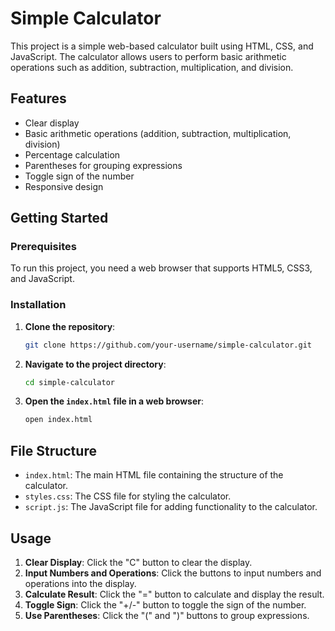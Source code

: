 # Simple Calculator

This project is a simple web-based calculator built using HTML, CSS, and JavaScript. The calculator allows users to perform basic arithmetic operations such as addition, subtraction, multiplication, and division.

## Features

- Clear display
- Basic arithmetic operations (addition, subtraction, multiplication, division)
- Percentage calculation
- Parentheses for grouping expressions
- Toggle sign of the number
- Responsive design

## Getting Started

### Prerequisites

To run this project, you need a web browser that supports HTML5, CSS3, and JavaScript.

### Installation

1. **Clone the repository**:
   ```bash
   git clone https://github.com/your-username/simple-calculator.git
   ```

2. **Navigate to the project directory**:
   ```bash
   cd simple-calculator
   ```

3. **Open the `index.html` file in a web browser**:
   ```bash
   open index.html
   ```

## File Structure

- `index.html`: The main HTML file containing the structure of the calculator.
- `styles.css`: The CSS file for styling the calculator.
- `script.js`: The JavaScript file for adding functionality to the calculator.

## Usage

1. **Clear Display**: Click the "C" button to clear the display.
2. **Input Numbers and Operations**: Click the buttons to input numbers and operations into the display.
3. **Calculate Result**: Click the "=" button to calculate and display the result.
4. **Toggle Sign**: Click the "+/-" button to toggle the sign of the number.
5. **Use Parentheses**: Click the "(" and ")" buttons to group expressions.
